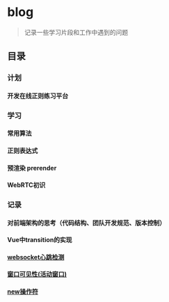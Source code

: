 # blog
> 记录一些学习片段和工作中遇到的问题

## 目录

### 计划
#### 开发在线正则练习平台

### 学习

#### 常用算法
#### 正则表达式
#### 预渲染 prerender
#### WebRTC初识

### 记录
#### 对前端架构的思考（代码结构、团队开发规范、版本控制）
#### Vue中transition的实现
#### [websocket心跳检测](articles/2018-10-22_websocket心跳检测.md)
#### [窗口可见性(活动窗口)](articles/2018-08-07_窗口可见性(活动窗口).md)
#### [new操作符](articles/2018-08-02_new操作符.md)
